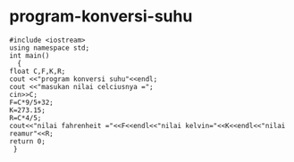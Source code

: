 # program-konversi-suhu

    #include <iostream>
    using namespace std;
    int main()
      {
    float C,F,K,R;
    cout <<"program konversi suhu"<<endl;
    cout <<"masukan nilai celciusnya =";
    cin>>C;
    F=C*9/5+32;
    K=273.15;
    R=C*4/5;
    cout<<"nilai fahrenheit ="<<F<<endl<<"nilai kelvin="<<K<<endl<<"nilai reamur"<<R;
    return 0;
     }
